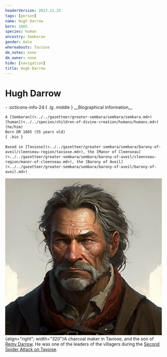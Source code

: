 ```yaml
---
headerVersion: 2023.11.25
tags: [person]
name: Hugh Darrow
born: 1665
species: human
ancestry: Sembaran
gender: male
whereabouts: Taviose
dm_notes: none
dm_owner: none
hide: [navigation]
title: Hugh Darrow
---
```

# Hugh Darrow
<div class="grid cards ext-narrow-margin ext-one-column" markdown>
- :octicons-info-24:{ .lg .middle } __Biographical Information__

    A [Sembaran](<../../gazetteer/greater-sembara/sembara/sembara.md>) [human](<../../species/children-of-divine-creation/humans/humans.md>) (he/him)  
    Born DR 1665 (55 years old)  
    { .bio }

    Based in [Taviose](<../../gazetteer/greater-sembara/sembara/barony-of-aveil/cleenseau-region/taviose.md>), the [Manor of Cleenseau](<../../gazetteer/greater-sembara/sembara/barony-of-aveil/cleenseau-region/manor-of-cleenseau.md>), the [Barony of Aveil](<../../gazetteer/greater-sembara/sembara/barony-of-aveil/barony-of-aveil.md>)
</div>


![Hugh Darrow](../../assets/hugh-darrow.png){align="right"; width="320"}A charcoal maker in Taviose, and the son of [Remy Darrow](<./remy-darrow.md>). He was one of the leaders of the villagers during the [Second Spider Attack on Tavoise](<../../events/1700s/1719/10/second-spider-attack-on-tavoise.md>).

